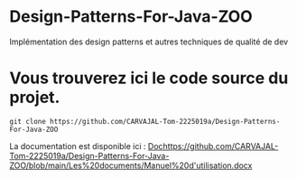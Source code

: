 # Design-Patterns-For-Java-ZOO
Implémentation des design patterns et autres techniques de qualité de dev 

# Vous trouverez ici le code source du projet.

``` 
git clone https://github.com/CARVAJAL-Tom-2225019a/Design-Patterns-For-Java-ZOO
```

La documentation est disponible ici : 
[Doc](https://github.com/CARVAJAL-Tom-2225019a/Design-Patterns-For-Java-ZOO/blob/main/Les%20documents/Manuel%20d'utilisation.docx)https://github.com/CARVAJAL-Tom-2225019a/Design-Patterns-For-Java-ZOO/blob/main/Les%20documents/Manuel%20d'utilisation.docx
